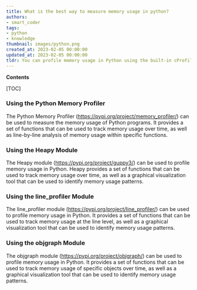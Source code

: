```yaml
---
title: What is the best way to measure memory usage in python?
authors:
- smart_coder
tags:
- python
- knowledge
thumbnail: images/python.png
created_at: 2023-02-05 00:00:00
updated_at: 2023-02-05 00:00:00
tldr: You can profile memory usage in Python using the built-in cProfile module.
---
```


**Contents**

[TOC]

### Using the Python Memory Profiler
The Python Memory Profiler (https://pypi.org/project/memory_profiler/) can be used to measure the memory usage of Python programs. It provides a set of functions that can be used to track memory usage over time, as well as line-by-line analysis of memory usage within specific functions.

### Using the Heapy Module
The Heapy module (https://pypi.org/project/guppy3/) can be used to profile memory usage in Python. Heapy provides a set of functions that can be used to track memory usage over time, as well as a graphical visualization tool that can be used to identify memory usage patterns.

### Using the line_profiler Module
The line_profiler module (https://pypi.org/project/line_profiler/) can be used to profile memory usage in Python. It provides a set of functions that can be used to track memory usage at the line level, as well as a graphical visualization tool that can be used to identify memory usage patterns.

### Using the objgraph Module
The objgraph module (https://pypi.org/project/objgraph/) can be used to profile memory usage in Python. It provides a set of functions that can be used to track memory usage of specific objects over time, as well as a graphical visualization tool that can be used to identify memory usage patterns.
